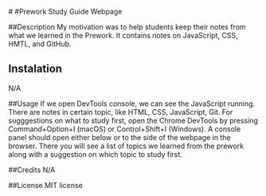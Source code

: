 #<Your-Project-Title>
#Prework Study Guide Webpage

##Description
 My motivation was to help students keep their notes from what we learned in the Prework. It contains notes on JavaScript, CSS, HMTL, and GitHub.

## Instalation 
 N/A

##Usage
 If we open DevTools console, we can see the JavaScript running. There are notes in certain topic, like HTML, CSS, JavaScript, Git. For sugggestions on what to study first, open the Chrome DevTools by pressing Command+Option+I (macOS) or Control+Shift+I (Windows). A console panel should open either below or to the side of the webpage in the browser. There you will see a list of topics we learned from the prework along with a suggestion on which topic to study first. 

##Credits
N/A

##License
MIT license